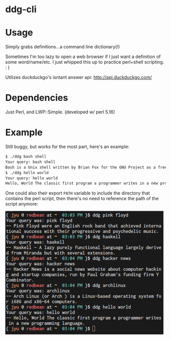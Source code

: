 ddg-cli
=======

Usage
=======
Simply grabs definitions...a command line dictionary(!) 

Sometimes I'm too lazy to open a web browser if I just want a definition of some word/name/etc.
I just whipped this up to practice perl+shell scripting. : )

Utilizes duckduckgo's isntant answer api: 
http://api.duckduckgo.com/


Dependencies
=======
Just Perl, and LWP::Simple. (developed w/ perl 5.16)

Example
=======

Still buggy, but works for the most part, here's an example:

```txt
$ ./ddg bash shell
Your query: bash shell
Bash is a Unix shell written by Brian Fox for the GNU Project as a free software replacement for the Bourne shell.
$ ./ddg hello world
Your query: hello world
Hello, World The classic first program a programmer writes in a new programming language.
```

One could also their export `PATH` variable to include the directory that contains the perl script, then there's no need to reference the path of the script anymore: 

![ddg-cli example usage](https://github.com/flaming-toast/ddg-cli/raw/master/img/examples.png)
